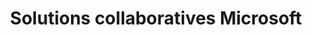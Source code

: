 ---
title: Solutions collaboratives Microsoft
slug: microsoft-collaborative-solutions
excerpt: Tout sur les Solutions collaboratives Microsoft
sections: Premiers pas, Configuration sur ordinateur, Configuration sur smartphone, Exchange Divers, Fonctionnalités et partage Exchange, Outlook Web Application (webmail Exchange), Migration, Office, Sharepoint
---